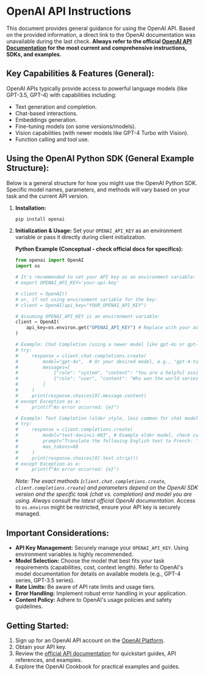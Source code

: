 # OpenAI API Instructions

This document provides general guidance for using the OpenAI API. Based on the provided information, a direct link to the OpenAI documentation was unavailable during the last check. **Always refer to the official [OpenAI API Documentation](https://platform.openai.com/docs/) for the most current and comprehensive instructions, SDKs, and examples.**

## Key Capabilities & Features (General):

OpenAI APIs typically provide access to powerful language models (like GPT-3.5, GPT-4) with capabilities including:

*   Text generation and completion.
*   Chat-based interactions.
*   Embeddings generation.
*   Fine-tuning models (on some versions/models).
*   Vision capabilities (with newer models like GPT-4 Turbo with Vision).
*   Function calling and tool use.

## Using the OpenAI Python SDK (General Example Structure):

Below is a general structure for how you might use the OpenAI Python SDK. Specific model names, parameters, and methods will vary based on your task and the current API version.

1.  **Installation:**
    ```bash
    pip install openai
    ```

2.  **Initialization & Usage:**
    Set your `OPENAI_API_KEY` as an environment variable or pass it directly during client initialization.

    **Python Example (Conceptual - check official docs for specifics):**
    ```python
    from openai import OpenAI
    import os

    # It's recommended to set your API key as an environment variable:
    # export OPENAI_API_KEY='your-api-key'
    
    # client = OpenAI()
    # or, if not using environment variable for the key:
    # client = OpenAI(api_key="YOUR_OPENAI_API_KEY")

    # Assuming OPENAI_API_KEY is an environment variable:
    client = OpenAI(
        api_key=os.environ.get("OPENAI_API_KEY") # Replace with your actual key if not using env var
    )

    # Example: Chat Completion (using a newer model like gpt-4o or gpt-4-turbo)
    # try:
    #     response = client.chat.completions.create(
    #         model="gpt-4o",  # Or your desired model, e.g., "gpt-4-turbo", "gpt-3.5-turbo"
    #         messages=[
    #             {"role": "system", "content": "You are a helpful assistant."},
    #             {"role": "user", "content": "Who won the world series in 2020?"}
    #         ]
    #     )
    #     print(response.choices[0].message.content)
    # except Exception as e:
    #     print(f"An error occurred: {e}")

    # Example: Text Completion (older style, less common for chat models now)
    # try:
    #     response = client.completions.create(
    #         model="text-davinci-003", # Example older model, check current availability
    #         prompt="Translate the following English text to French: 'Hello, world!'",
    #         max_tokens=60
    #     )
    #     print(response.choices[0].text.strip())
    # except Exception as e:
    #     print(f"An error occurred: {e}")
    ```
    *Note: The exact methods (`client.chat.completions.create`, `client.completions.create`) and parameters depend on the OpenAI SDK version and the specific task (chat vs. completion) and model you are using. Always consult the latest official OpenAI documentation.* Access to `os.environ` might be restricted, ensure your API key is securely managed.

## Important Considerations:

*   **API Key Management:** Securely manage your `OPENAI_API_KEY`. Using environment variables is highly recommended.
*   **Model Selection:** Choose the model that best fits your task requirements (capabilities, cost, context length). Refer to OpenAI's model documentation for details on available models (e.g., GPT-4 series, GPT-3.5 series).
*   **Rate Limits:** Be aware of API rate limits and usage tiers.
*   **Error Handling:** Implement robust error handling in your application.
*   **Content Policy:** Adhere to OpenAI's usage policies and safety guidelines.

## Getting Started:

1.  Sign up for an OpenAI API account on the [OpenAI Platform](https://platform.openai.com/).
2.  Obtain your API key.
3.  Review the [official API documentation](https://platform.openai.com/docs/introduction) for quickstart guides, API references, and examples.
4.  Explore the OpenAI Cookbook for practical examples and guides. 